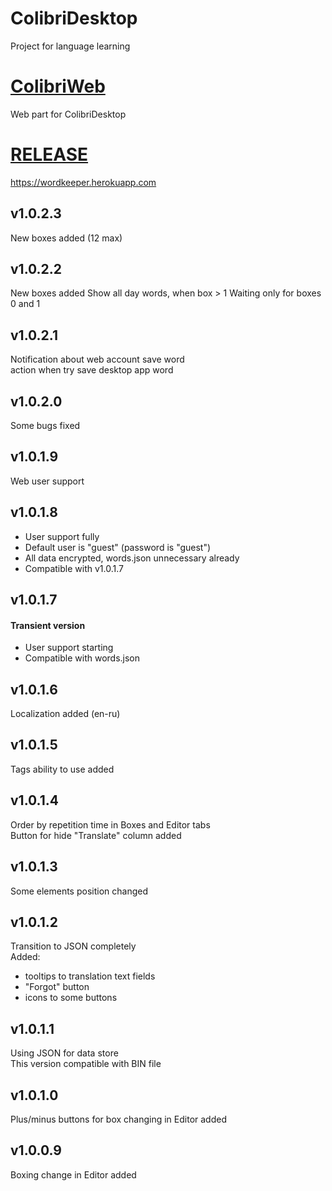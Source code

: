 # ColibriDesktop
Project for language learning

# [ColibriWeb](https://github.com/olegGit42/LangLearnWeb)
Web part for ColibriDesktop

# [RELEASE](https://wordkeeper.herokuapp.com)
https://wordkeeper.herokuapp.com

## v1.0.2.3
New boxes added (12 max)

## v1.0.2.2
New boxes added
Show all day words, when box > 1
Waiting only for boxes 0 and 1

## v1.0.2.1
Notification about web account save word  
action when try save desktop app word

## v1.0.2.0
Some bugs fixed

## v1.0.1.9
Web user support

## v1.0.1.8
 - User support fully
 - Default user is "guest" (password is "guest")
 - All data encrypted, words.json unnecessary already
 - Compatible with v1.0.1.7

## v1.0.1.7
#### Transient version
 - User support starting
 - Compatible with words.json

## v1.0.1.6
Localization added (en-ru)

## v1.0.1.5
Tags ability to use added

## v1.0.1.4
Order by repetition time in Boxes and Editor tabs  
Button for hide "Translate" column added

## v1.0.1.3
Some elements position changed

## v1.0.1.2
Transition to JSON completely  
Added:
 - tooltips to translation text fields
 - "Forgot" button
 - icons to some buttons

## v1.0.1.1
Using JSON for data store  
This version compatible with BIN file

## v1.0.1.0
Plus/minus buttons for box changing in Editor added

## v1.0.0.9
Boxing change in Editor added